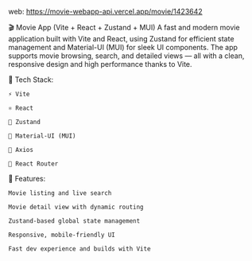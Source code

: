 web: https://movie-webapp-api.vercel.app/movie/1423642

🎬 Movie App (Vite + React + Zustand + MUI)
A fast and modern movie application built with Vite and React, using Zustand for efficient state management and Material-UI (MUI) for sleek UI components. The app supports movie browsing, search, and detailed views — all with a clean, responsive design and high performance thanks to Vite.

🧩 Tech Stack:

    ⚡ Vite

    ⚛️ React

    🧠 Zustand

    🎨 Material-UI (MUI)

    🔗 Axios

    🔀 React Router

🚀 Features:

    Movie listing and live search

    Movie detail view with dynamic routing

    Zustand-based global state management

    Responsive, mobile-friendly UI

    Fast dev experience and builds with Vite
